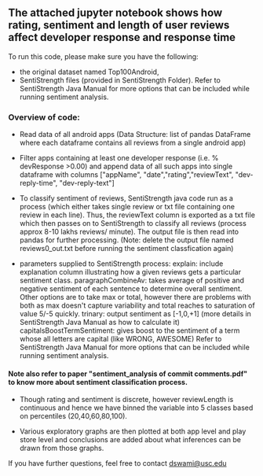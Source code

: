 ## The attached jupyter notebook shows how rating, sentiment and length of user reviews affect developer response and response time

To run this code, please make sure you have the following:
- the original dataset named Top100Android,
- SentiStrength files (provided in SentiStrength Folder). Refer to SentiStrength Java Manual for more options that can be included while running sentiment analysis.

### Overview of code:
- Read data of all android apps (Data Structure: list of pandas DataFrame where each dataframe contains all reviews from a single android app)

- Filter apps containing at least one developer response (i.e. % devResponse >0.00) and append data of all such apps into single dataframe with columns ["appName", "date","rating","reviewText", "dev-reply-time", "dev-reply-text"]

- To classify sentiment of reviews, SentiStrength java code run as a process (which either takes single review or txt file containing one review in each line). Thus, the reviewText column is exported as a txt file which then passes on to SentiStrength to classify all reviews (process approx 8-10 lakhs reviews/ minute). The output file is then read into pandas for further processing. (Note: delete the output file named reviews0_out.txt before running the sentiment classfication again)

- parameters supplied to SentiStrength process:
    explain: include explanation column illustrating how a given reviews gets a particular sentiment class. 
    paragraphCombineAv: takes average of positive and negative sentiment of each sentence to determine overall sentiment. Other options are to take max or total, however there are problems with both as max doesn't capture variability and total reaches to saturation of value 5/-5 quickly.
    trinary: output sentiment as [-1,0,+1] (more details in SentiStrength Java Manual as how to calculate it)
    capitalsBoostTermSentiment: gives boost to the sentiment of a term whose all letters are capital (like WRONG, AWESOME)
    Refer to SentiStrength Java Manual for more options that can be included while running sentiment analysis.
#### Note also refer to paper "sentiment_analysis of commit comments.pdf" to know more about sentiment classification process.

- Though rating and sentiment is discrete, however reviewLength is continuous and hence we have binned the variable into 5 classes based on percentiles (20,40,60,80,100).

- Various exploratory graphs are then plotted at both app level and play store level and conclusions are added about what inferences can be drawn from those graphs.

If you have further questions, feel free to contact dswami@usc.edu
